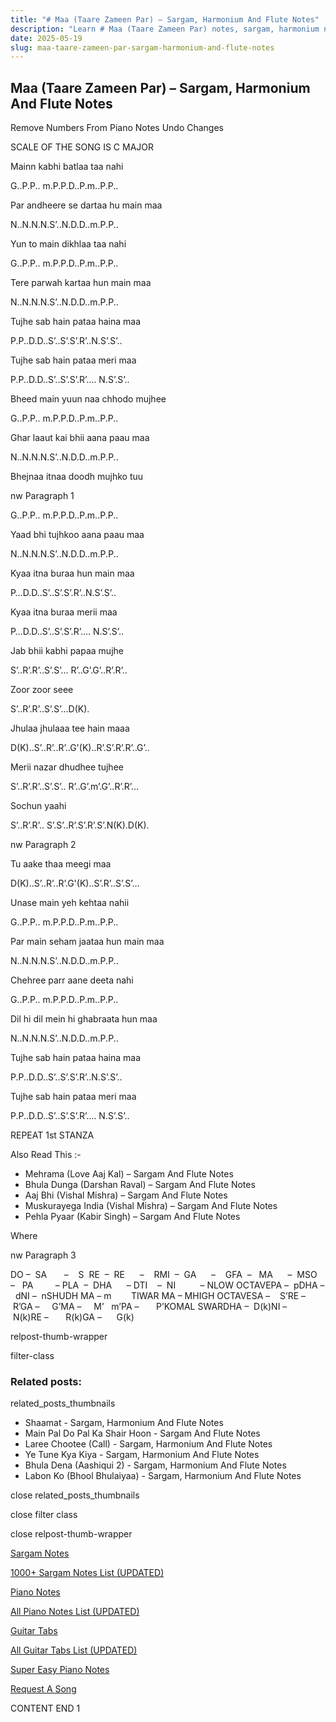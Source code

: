 ```yaml
---
title: "# Maa (Taare Zameen Par) – Sargam, Harmonium And Flute Notes"
description: "Learn # Maa (Taare Zameen Par) notes, sargam, harmonium notations and flute notes. Easy step-by-step tutorial for beginners."
date: 2025-05-19
slug: maa-taare-zameen-par-sargam-harmonium-and-flute-notes
---
```


## Maa (Taare Zameen Par) – Sargam, Harmonium And Flute Notes

Remove Numbers From Piano Notes
Undo Changes

SCALE OF THE SONG IS C MAJOR

Mainn kabhi batlaa taa nahi

G..P.P.. m.P.P.D..P.m..P.P..

Par andheere se dartaa hu main maa

N..N.N.N.S’..N.D.D..m.P.P..

Yun to main dikhlaa taa nahi

G..P.P.. m.P.P.D..P.m..P.P..

Tere parwah kartaa hun main maa

N..N.N.N.S’..N.D.D..m.P.P..

Tujhe sab hain pataa haina maa

P.P..D.D..S’..S’.S’.R’..N.S’.S’..

Tujhe sab hain pataa meri maa

P.P..D.D..S’..S’.S’.R’…. N.S’.S’..

Bheed main yuun naa chhodo mujhee

G..P.P.. m.P.P.D..P.m..P.P..

Ghar laaut kai bhii aana paau maa

N..N.N.N.S’..N.D.D..m.P.P..

Bhejnaa itnaa doodh mujhko tuu

nw Paragraph 1

G..P.P.. m.P.P.D..P.m..P.P..

Yaad bhi tujhkoo aana paau maa

N..N.N.N.S’..N.D.D..m.P.P..

Kyaa itna buraa hun main maa

P…D.D..S’..S’.S’.R’..N.S’.S’..

Kyaa itna buraa merii maa

P…D.D..S’..S’.S’.R’…. N.S’.S’..

Jab bhii kabhi papaa mujhe

S’..R’.R’..S’.S’… R’..G’.G’..R’.R’..

Zoor zoor seee

S’..R’.R’..S’.S’…D(K).

Jhulaa jhulaaa tee hain maaa

D(K)..S’..R’..R’..G'(K)..R’.S’.R’.R’..G’..

Merii nazar dhudhee tujhee

S’..R’.R’..S’.S’.. R’..G’.m’.G’..R’.R’…

Sochun yaahi

S’..R’.R’.. S’.S’..R’.S’.R’.S’.N(K).D(K).

nw Paragraph 2

Tu aake thaa meegi maa

D(K)..S’..R’..R’.G'(K)..S’.R’..S’.S’…

Unase main yeh kehtaa nahii

G..P.P.. m.P.P.D..P.m..P.P..

Par main seham jaataa hun main maa

N..N.N.N.S’..N.D.D..m.P.P..

Chehree parr aane deeta nahi

G..P.P.. m.P.P.D..P.m..P.P..

Dil hi dil mein hi ghabraata hun maa

N..N.N.N.S’..N.D.D..m.P.P..

Tujhe sab hain pataa haina maa

P.P..D.D..S’..S’.S’.R’..N.S’.S’..

Tujhe sab hain pataa meri maa

P.P..D.D..S’..S’.S’.R’…. N.S’.S’..

REPEAT 1st STANZA



Also Read This :-



* Mehrama (Love Aaj Kal) – Sargam And Flute Notes
* Bhula Dunga (Darshan Raval) – Sargam And Flute Notes
* Aaj Bhi (Vishal Mishra) – Sargam And Flute Notes
* Muskurayega India (Vishal Mishra) – Sargam And Flute Notes
* Pehla Pyaar (Kabir Singh) – Sargam And Flute Notes

Where

nw Paragraph 3



DO –  SA       –    S  RE  –  RE      –    RMI  –  GA      –    GFA  –   MA      –  MSO  –   PA         – PLA  –  DHA      – DTI    –  NI          – NLOW OCTAVEPA –  pDHA –  dNI –  nSHUDH MA – m        TIWAR MA – MHIGH OCTAVESA –    S’RE –     R’GA –     G’MA –     M’   m’PA –       P’KOMAL SWARDHA –  D(k)NI –       N(k)RE –       R(k)GA –      G(k)



relpost-thumb-wrapper

filter-class

### Related posts:

related_posts_thumbnails

* Shaamat - Sargam, Harmonium And Flute Notes
* Main Pal Do Pal Ka Shair Hoon - Sargam And Flute Notes
* Laree Chootee (Call) - Sargam, Harmonium And Flute Notes
* Ye Tune Kya Kiya - Sargam, Harmonium And Flute Notes
* Bhula Dena (Aashiqui 2) - Sargam, Harmonium And Flute Notes
* Labon Ko (Bhool Bhulaiyaa) - Sargam, Harmonium And Flute Notes

close related_posts_thumbnails

close filter class

close relpost-thumb-wrapper

[Sargam Notes](https://www.notationsworld.com/sargam-notes.html)

[1000+ Sargam Notes List (UPDATED)](https://www.notationsworld.com/all-songs-list-sargam-notes.html)

[Piano Notes](https://www.notationsworld.com/piano-notes.html)

[All Piano Notes List (UPDATED)](https://www.notationsworld.com/all-songs-list-piano-notes.html)

[Guitar Tabs](https://www.notationsworld.com/guitar-tabs.html)

[All Guitar Tabs List (UPDATED)](https://www.notationsworld.com/all-songs-list-guitar-tabs.html)

[Super Easy Piano Notes](https://studywall.in/)

[Request A Song](https://www.notationsworld.com/request-a-song.html)

CONTENT END 1

